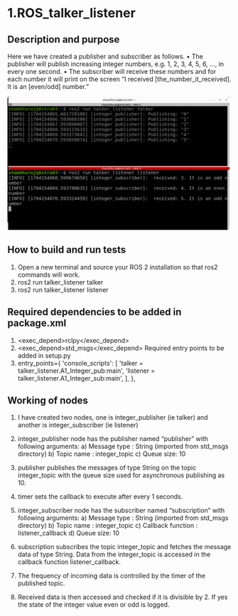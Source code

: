 # 1.ROS_talker_listener
## Description and purpose
Here we have created a publisher and subscriber as follows.
• The publisher will publish increasing integer numbers, e.g. 1, 2, 3, 4, 5, 6, …, in every
one second.
• The subscriber will receive these numbers and for each number it will print on the
screen “I received [the_number_it_received]. It is an [even/odd] number.”

<img src="result.png" alt="Logo" width="500" height="300">

## How to build and run tests
1) Open a new terminal and source your ROS 2 installation so that ros2 commands
will work.
2) ros2 run talker_listener talker
3) ros2 run talker_listener listener
## Required dependencies to be added in package.xml
1) <exec_depend>rclpy</exec_depend>
2) <exec_depend>std_msgs</exec_depend>
Required entry points to be added in setup.py
1) entry_points={
'console_scripts': [
'talker = talker_listener.A1_Integer_pub:main',
'listener = talker_listener.A1_Integer_sub:main',
],
},
## Working of nodes
1) I have created two nodes, one is integer_publisher (ie talker) and another is
integer_subscriber (ie listener)
2) integer_publisher node has the publisher named “publisher” with following
arguments:
a) Message type : String (imported from std_msgs directory)
b) Topic name : integer_topic
c) Queue size: 10
3) publisher publishes the messages of type String on the topic integer_topic with
the queue size used for asynchronous publishing as 10.
4) timer sets the callback to execute after every 1 seconds.
5) integer_subscriber node has the subscriber named “subscription” with following
arguments:
a) Message type : String (imported from std_msgs directory)
b) Topic name : integer_topic
c) Callback function : listener_callback
d) Queue size: 10

6) subscription subscribes the topic integer_topic and fetches the message data of
type String. Data from the integer_topic is accessed in the callback function
listener_callback.
7) The frequency of incoming data is controlled by the timer of the published topic.
8) Received data is then accessed and checked if it is divisible by 2. If yes the state
of the integer value even or odd is logged.
